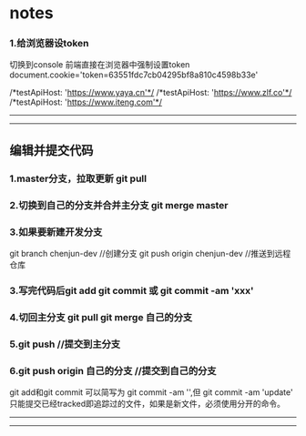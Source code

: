 # notes

### 1.给浏览器设token
切换到console
前端直接在浏览器中强制设置token
document.cookie='token=63551fdc7cb04295bf8a810c4598b33e'


  /*testApiHost: 'https://www.yaya.cn'*/
  /*testApiHost: 'https://www.zlf.co'*/
  /*testApiHost: 'https://www.iteng.com'*/
  
  
  
***
***
## 编辑并提交代码
### 1.master分支，拉取更新 git pull
### 2.切换到自己的分支并合并主分支  git merge master
### 3.如果要新建开发分支 
git branch chenjun-dev  //创建分支
git push origin chenjun-dev //推送到远程仓库
### 3.写完代码后git add  git commit  或 git commit -am 'xxx'
### 4.切回主分支 git pull  git merge 自己的分支
### 5.git push  //提交到主分支
### 6.git push origin 自己的分支    //提交到自己的分支
git add和git commit 可以简写为 git commit -am '',但 git commit -am 'update' 只能提交已经tracked即追踪过的文件，如果是新文件，必须使用分开的命令。

***
***